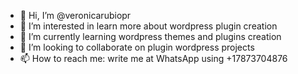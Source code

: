 - 👋 Hi, I’m @veronicarubiopr
- 👀 I’m interested in learn more about wordpress plugin creation
- 🌱 I’m currently learning wordpress themes and plugins creation
- 💞️ I’m looking to collaborate on plugin wordpress projects
- 📫 How to reach me: write me at WhatsApp using +17873704876

<!---
veronicarubiopr/veronicarubiopr is a ✨ special ✨ repository because its `README.md` (this file) appears on your GitHub profile.
You can click the Preview link to take a look at your changes.
--->
